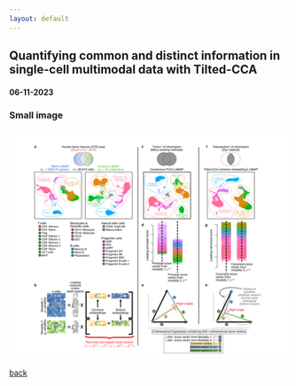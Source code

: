 ```yaml
---
layout: default
---
```


## Quantifying common and distinct information in single-cell multimodal data with Tilted-CCA
#### 06-11-2023



### Small image

![test](./post_image/t1.png)




[back](./../)

